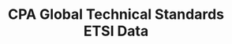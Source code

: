 ---
layout: default
description: European Telecommunications Standards Institute (ETSI) IPR dataset for
  technical standards. These are the US assets disclosed by companies as related to
  technical standards in ETSI. The two major ones included are 3GPP and LTE.
last_edit: Fri, 03 Dec 2021 11:51:34 GMT
location: https://console.cloud.google.com/marketplace/product/google_patents_public_datasets/cpa-global-technical-standards-etsi
shortname: technical_standards_etsi
title: 'CPA Global Technical Standards ETSI Data '
uuid: 289055b8-4e07-4d52-9f5a-7d35fa0d942b
---